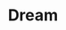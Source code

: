 ---
title: "Dream"
index:
  - dream
permalink: /spells/dream/
tags:
  - Spell
  - 5th Level
  - Illusion
  - Damage
  - Psychic
available_for:
  - Bard
  - Warlock
  - Wizard
level: "5th Level"
school: "Illusion"
range: "Special"
comp:
  - V
  - S
  - M
material: "a handful of sand, a dab of ink, and a writing quill plucked from a sleeping bird."
duration: "8 Hours"
cast_time: "1 Minute"
attack: "WIS Save"
effect: "Psychic"
description: |
  This spell shapes a creature's dreams. Choose a creature known to you as the target of this spell. The target must be on the same plane of existence as you. Creatures that don't sleep, such as elves, can't be contacted by this spell. You, or a willing creature you touch, enters a trance state, acting as a messenger.

  While in the trance, the messenger is aware of his or her surroundings, but can't take actions or move.

  If the target is asleep, the messenger appears in the target's dreams and can converse with the target as long as it remains asleep, through the duration of the spell. The messenger can also shape the environment of the dream, creating landscapes, objects, and other images. The messenger can emerge from the trance at any time, ending the effect of the spell early. The target recalls the dream perfectly upon waking. If the target is awake when you cast the spell, the messenger knows it, and can either end the trance (and the spell) or wait for the target to fall asleep, at which point the messenger appears in the target's dreams.

  You can make the messenger appear monstrous and terrifying to the target. If you do, the messenger can deliver a message of no more than ten words and then the target must make a wisdom saving throw. On a failed save, echoes of the phantasmal monstrosity spawn a nightmare that lasts the duration of the target's sleep and prevents the target from gaining any benefit from that rest. In addition, when the target wakes up, it takes 3d6 psychic damage.

  If you have a body part, lock of hair, clipping from a nail, or similar portion of the target's body, the target makes its saving throw with disadvantage.
excerpt: "This spell shapes a creature's dreams."
source: "Basic Rules"
---
